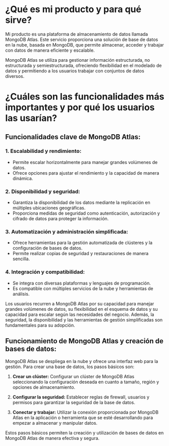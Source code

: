 # ¿Qué es mi producto y para qué sirve?

Mi producto es una plataforma de almacenamiento de datos llamada MongoDB Atlas. Este servicio proporciona una solución de base de datos en la nube, basada en MongoDB, que permite almacenar, acceder y trabajar con datos de manera eficiente y escalable. 

MongoDB Atlas se utiliza para gestionar información estructurada, no estructurada y semiestructurada, ofreciendo flexibilidad en el modelado de datos y permitiendo a los usuarios trabajar con conjuntos de datos diversos.

# ¿Cuáles son las funcionalidades más importantes y por qué los usuarios las usarían?

## Funcionalidades clave de MongoDB Atlas:

### 1. Escalabilidad y rendimiento:
   - Permite escalar horizontalmente para manejar grandes volúmenes de datos.
   - Ofrece opciones para ajustar el rendimiento y la capacidad de manera dinámica.

### 2. Disponibilidad y seguridad:
   - Garantiza la disponibilidad de los datos mediante la replicación en múltiples ubicaciones geográficas.
   - Proporciona medidas de seguridad como autenticación, autorización y cifrado de datos para proteger la información.

### 3. Automatización y administración simplificada:
   - Ofrece herramientas para la gestión automatizada de clústeres y la configuración de bases de datos.
   - Permite realizar copias de seguridad y restauraciones de manera sencilla.

### 4. Integración y compatibilidad:
   - Se integra con diversas plataformas y lenguajes de programación.
   - Es compatible con múltiples servicios de la nube y herramientas de análisis.

Los usuarios recurren a MongoDB Atlas por su capacidad para manejar grandes volúmenes de datos, su flexibilidad en el esquema de datos y su capacidad para escalar según las necesidades del negocio. Además, la seguridad, la disponibilidad y las herramientas de gestión simplificadas son fundamentales para su adopción.

## Funcionamiento de MongoDB Atlas y creación de bases de datos:

MongoDB Atlas se despliega en la nube y ofrece una interfaz web para la gestión. Para crear una base de datos, los pasos básicos son:

1. **Crear un clúster:** Configurar un clúster de MongoDB Atlas seleccionando la configuración deseada en cuanto a tamaño, región y opciones de almacenamiento.

2. **Configurar la seguridad:** Establecer reglas de firewall, usuarios y permisos para garantizar la seguridad de la base de datos.

3. **Conectar y trabajar:** Utilizar la conexión proporcionada por MongoDB Atlas en la aplicación o herramienta que se esté desarrollando para empezar a almacenar y manipular datos.

Estos pasos básicos permiten la creación y utilización de bases de datos en MongoDB Atlas de manera efectiva y segura.
